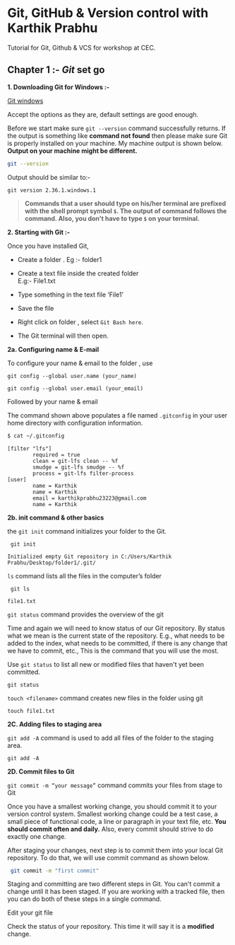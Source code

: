 # Git, GitHub & Version control with Karthik Prabhu
Tutorial for Git, Github &amp; VCS for workshop at CEC.

## Chapter 1 :- ***Git*** set go 

**1. Downloading Git for Windows :-**

 [Git windows](https://gitforwindows.org/)
 
  Accept the options as they are, default settings are good enough.
  
  Before we start make sure `git --version` command successfully returns. If the output is something like **command not found** then please make sure Git is properly installed on your machine. My machine output is shown below. **Output on your machine might be different.**

```bash
git --version 
```
Output should be similar to:-
```
git version 2.36.1.windows.1
```

> **Commands that a user should type on his/her terminal are prefixed with the shell prompt symbol `$`. The output of command follows the command. Also, you don't have to type `$` on your terminal.**

  
 **2. Starting with Git :-**
 
 Once you have installed Git,
- Create a folder . Eg :- folder1
- Create a text file inside the created folder   
          E.g:- File1.txt
- Type something in the text file ‘File1’
- Save the file

- Right click on folder , select `Git Bash here`.
- The Git terminal will then open.

**2a. Configuring name & E-mail**

To configure your name & email to the folder , use 

```
git config --global user.name (your_name)
```

```
git config --global user.email (your_email)
```

Followed by your name & email

The command shown above populates a file named `.gitconfig` in your user home directory with configuration information.

```bash
$ cat ~/.gitconfig
```
```
[filter "lfs"]
        required = true
        clean = git-lfs clean -- %f
        smudge = git-lfs smudge -- %f
        process = git-lfs filter-process
[user]
        name = Karthik
        name = Karthik
        email = karthikprabhu23223@gmail.com
        name = Karthik
```

**2b. init command & other basics**

   the `git init` command initializes your folder to the Git.
```
 git init
```
```
Initialized empty Git repository in C:/Users/Karthik Prabhu/Desktop/folder1/.git/
```
`ls` command lists all the files in the computer’s folder
```
 git ls
```
```
file1.txt
```

`git status` command provides the overview of the git

Time and again we will need to know status of our Git repository. By status what we mean is the current state of the repository. E.g., what needs to be added to the index, what needs to be committed, if there is any change that we have to commit, etc., This is the command that you will use the most.


Use `git status` to list all new or modified files that haven't yet been committed.
```
git status
```
`touch <filename>` command creates new files in the folder using git
```
touch file1.txt
```
**2C. Adding files to staging area**

`git add -A` command is used to add all files of the folder to the staging area.
```
git add -A
```
**2D. Commit files to Git**

`git commit -m “your message”` command commits your files from stage to Git

Once you have a smallest working change, you should commit it to your version control system. Smallest working change could be a test case, a small piece of functional code, a line or paragraph in your text file, etc. **You should commit often and daily.** Also, every commit should strive to do exactly one change.

After staging your changes, next step is to commit them into your local Git repository. To do that, we will use commit command as shown below.

```bash
 git commit -m "first commit"
```
Staging and committing are two different steps in Git. You can't commit a change until it has been staged. If you are working with a tracked file, then you can do both of these steps in a single command.

Edit your git file

Check the status of your repository. This time it will say it is a **modified** change.

